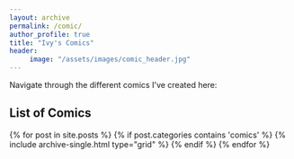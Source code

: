 ```yaml
---
layout: archive
permalink: /comic/
author_profile: true
title: "Ivy's Comics"
header:
     image: "/assets/images/comic_header.jpg"
---
```


Navigate through the different comics I've created here:

## List of Comics
<div class="grid__wrapper">
    {% for post in site.posts %}
        {% if post.categories contains 'comics' %}
            {% include archive-single.html type="grid" %}
        {% endif %}
    {% endfor %}
</div>
<!-- <div class="grid__wrapper">
    {% for post in site.posts %}
        {% if post.categories contains 'comics' %}
            {% include archive-single.html type="grid" %}
        {% endif %}
    {% endfor %}
</div> -->
<!-- <div class="grid__wrapper">
  {% assign collection = 'comics' %}
  {% assign posts = site[collection] | reverse %}
  {% for post in posts %}
    {% include archive-single.html type="grid" %}
  {% endfor %}
</div> -->
